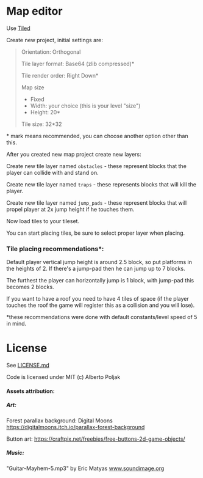 # Map editor

Use [Tiled](https://www.mapeditor.org/)

Create new project, initial settings are:

> Orientation: Orthogonal
>
> Tile layer format: Base64 (zlib compressed)*
>
> Tile render order: Right Down*
>
> Map size
> - Fixed 
> - Width: your choice (this is your level "size")
> - Height: 20*
>
> Tile size: 32*32


\* mark means recommended, you can choose another option other than this.


After you created new map project create new layers:

Create new tile layer named `obstacles` -  these represent blocks that the player can collide with and stand on.

Create new tile layer named `traps` - these represents blocks that will kill the player.

Create new tile layer named `jump_pads` - these represent blocks that will propel player 
at 2x jump height if he touches them.

Now load tiles to your tileset.

You can start placing tiles, be sure to select proper layer when placing.

### Tile placing recommendations*:

Default player vertical jump height is around 2.5 block, so put platforms in the heights of 2.
If there's a jump-pad then he can jump up to 7 blocks.

The furthest the player can horizontally jump is 1 block, with jump-pad this becomes 2 blocks.

If you want to have a roof you need to have 4 tiles of space (if the player touches the roof the game
will register this as a collision and you will lose).

*these recommendations were done with default constants/level speed of 5 in mind.


# License

See [LICENSE.md](LICENSE.md)

Code is licensed under MIT (c)  Alberto Poljak

#### Assets attribution:

##### Art:
Forest parallax background: Digital Moons https://digitalmoons.itch.io/parallax-forest-background

Button art: https://craftpix.net/freebies/free-buttons-2d-game-objects/

##### Music:
"Guitar-Mayhem-5.mp3" by Eric Matyas www.soundimage.org

